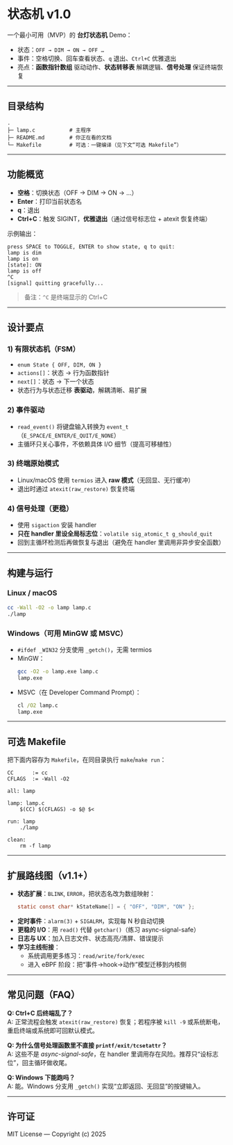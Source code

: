 # 状态机 v1.0

一个最小可用（MVP）的 **台灯状态机** Demo：  
- 状态：`OFF → DIM → ON → OFF …`  
- 事件：空格切换、回车查看状态、`q` 退出、`Ctrl+C` 优雅退出  
- 亮点：**函数指针数组** 驱动动作、**状态转移表** 解耦逻辑、**信号处理** 保证终端恢复

---

## 目录结构

```
.
├─ lamp.c           # 主程序
├─ README.md        # 你正在看的文档
└─ Makefile         # 可选：一键编译（见下文“可选 Makefile”）
```

---

## 功能概览

- **空格**：切换状态（OFF → DIM → ON → …）  
- **Enter**：打印当前状态名  
- **q**：退出  
- **Ctrl+C**：触发 SIGINT，**优雅退出**（通过信号标志位 + atexit 恢复终端）

示例输出：
```
press SPACE to TOGGLE, ENTER to show state, q to quit:
lamp is dim
lamp is on
[state]: ON
lamp is off
^C
[signal] quitting gracefully...
```

> 备注：`^C` 是终端显示的 Ctrl+C

---

## 设计要点

### 1) 有限状态机（FSM）
- `enum State { OFF, DIM, ON }`  
- `actions[]`：状态 → 行为函数指针  
- `next[]`：状态 → 下一个状态  
- 状态行为与状态迁移 **表驱动**，解耦清晰、易扩展

### 2) 事件驱动
- `read_event()` 将键盘输入转换为 `event_t`（`E_SPACE/E_ENTER/E_QUIT/E_NONE`）  
- 主循环只关心事件，不依赖具体 I/O 细节（提高可移植性）

### 3) 终端原始模式
- Linux/macOS 使用 `termios` 进入 **raw 模式**（无回显、无行缓冲）  
- 退出时通过 `atexit(raw_restore)` 恢复终端

### 4) 信号处理（更稳）
- 使用 `sigaction` 安装 handler  
- **只在 handler 里设全局标志位**：`volatile sig_atomic_t g_should_quit`  
- 回到主循环检测后再做恢复与退出（避免在 handler 里调用非异步安全函数）

---

## 构建与运行

### Linux / macOS
```bash
cc -Wall -O2 -o lamp lamp.c
./lamp
```

### Windows（可用 MinGW 或 MSVC）
- `#ifdef _WIN32` 分支使用 `_getch()`，无需 termios  
- MinGW：
  ```bash
  gcc -O2 -o lamp.exe lamp.c
  lamp.exe
  ```
- MSVC（在 Developer Command Prompt）：
  ```bat
  cl /O2 lamp.c
  lamp.exe
  ```

---

## 可选 Makefile

把下面内容存为 `Makefile`，在同目录执行 `make`/`make run`：

```make
CC      := cc
CFLAGS  := -Wall -O2

all: lamp

lamp: lamp.c
	$(CC) $(CFLAGS) -o $@ $<

run: lamp
	./lamp

clean:
	rm -f lamp
```

---

## 扩展路线图（v1.1+）

- **状态扩展**：`BLINK`, `ERROR`，把状态名改为数组映射：
  ```c
  static const char* kStateName[] = { "OFF", "DIM", "ON" };
  ```
- **定时事件**：`alarm(3)` + `SIGALRM`，实现每 N 秒自动切换  
- **更稳的 I/O**：用 `read()` 代替 `getchar()`（练习 async-signal-safe）  
- **日志与 UX**：加入日志文件、状态高亮/清屏、错误提示  
- **学习主线衔接**：  
  - 系统调用更多练习：`read/write/fork/exec`  
  - 进入 eBPF 阶段：把“事件→hook→动作”模型迁移到内核侧

---

## 常见问题（FAQ）

**Q: Ctrl+C 后终端乱了？**  
A: 正常流程会触发 `atexit(raw_restore)` 恢复；若程序被 `kill -9` 或系统断电，重启终端或系统即可回默认模式。

**Q: 为什么信号处理函数里不直接 `printf/exit/tcsetattr`？**  
A: 这些不是 *async-signal-safe*，在 handler 里调用存在风险。推荐只“设标志位”，回主循环做收尾。

**Q: Windows 下能跑吗？**  
A: 能。Windows 分支用 `_getch()` 实现“立即返回、无回显”的按键输入。

---

## 许可证

MIT License — Copyright (c) 2025
